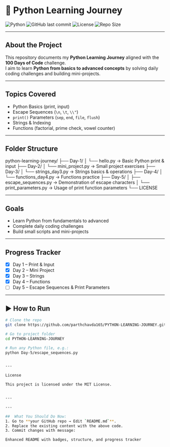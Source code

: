 # 🚀 Python Learning Journey  

![Python](https://img.shields.io/badge/Python-3.x-blue)
![GitHub last commit](https://img.shields.io/github/last-commit/parthchavda165/PYTHON-LEARNING-JOURNEY)
![License](https://img.shields.io/github/license/parthchavda165/PYTHON-LEARNING-JOURNEY)
![Repo Size](https://img.shields.io/github/repo-size/parthchavda165/PYTHON-LEARNING-JOURNEY)

---

##  About the Project  
This repository documents my **Python Learning Journey** aligned with the **100 Days of Code** challenge.  
I aim to learn **Python from basics to advanced concepts** by solving daily coding challenges and building mini-projects.

---

##  Topics Covered  
- Python Basics (print, input)  
- Escape Sequences (`\n`, `\t`, `\\"`)  
- `print()` Parameters (`sep`, `end`, `file`, `flush`)  
- Strings & Indexing  
- Functions (factorial, prime check, vowel counter)  

---

##  Folder Structure

python-learning-journey/ ├── Day-1/ │   └── hello.py             → Basic Python print & input ├── Day-2/ │   └── mini_project.py      → Small project exercises ├── Day-3/ │   └── strings_day3.py      → Strings basics & operations ├── Day-4/ │   └── functions_day4.py    → Functions practice ├── Day-5/ │   ├── escape_sequences.py  → Demonstration of escape characters │   └── print_parameters.py  → Usage of print function parameters └── LICENSE

---

##  Goals  
-  Learn Python from fundamentals to advanced  
-  Complete daily coding challenges  
-  Build small scripts and mini-projects

---

##  Progress Tracker  
- [x] Day 1 – Print & Input  
- [x] Day 2 – Mini Project  
- [x] Day 3 – Strings  
- [x] Day 4 – Functions  
- [ ] Day 5 – Escape Sequences & Print Parameters

---

## ▶ How to Run  

```bash
# Clone the repo
git clone https://github.com/parthchavda165/PYTHON-LEARNING-JOURNEY.git

# Go to project folder
cd PYTHON-LEARNING-JOURNEY

# Run any Python file, e.g.:
python Day-5/escape_sequences.py


---

License

This project is licensed under the MIT License.


---

---

##  What You Should Do Now:
1. Go to **your GitHub repo → Edit `README.md`**.
2. Replace the existing content with the above code.
3. Commit changes with message:

Enhanced README with badges, structure, and progress tracker


